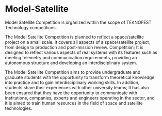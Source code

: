 # Model-Satellite

Model Satellite Competition is organized within the scope of TEKNOFEST Technology competitions.

The Model Satellite Competition is planned to reflect a space/satellite project on a small scale. It covers all aspects of a space/satellite project, from design to production and post-mission review. Competition; It is designed to reflect various aspects of real systems with its features such as meeting telemetry and communication requirements, providing an autonomous structure and developing an interdisciplinary system.

The Model Satellite Competition aims to provide undergraduate and graduate students with the opportunity to transform theoretical knowledge into practice and to gain interdisciplinary working skills. In addition, students share their experiences with other university teams; It has also been ensured that they have the opportunity to communicate with institutions, companies, experts and engineers operating in the sector, and it is aimed to train human resources in the field of space and satellite technologies.
